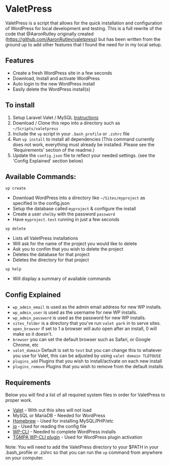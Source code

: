 # ValetPress

ValetPress is a script that allows for the quick installation and configuration of WordPress for local development and testing. This is a full rewrite of the code that @AaronRutley originally created (https://github.com/AaronRutley/valetpress) but has been written from the ground up to add other features that I found the need for in my local setup.

## Features

- Create a fresh WordPress site in a few seconds
- Download, Install and activate WordPress
- Auto login to the new WordPress install
- Easily delete the WordPress install(s)

## To install
1. Setup Laravel Valet / MySQL [Instructions](https://laravel.com/docs/5.6/valet#installation)
2. Download / Clone this repo into a directory such as `~/Scripts/valetpress`
3. Include the `vp` script in your `.bash_profile` or `.zshrc` file
4. Run `vp install` to install all dependencies (This command currently does not work, everything must already be installed. Please see the 'Requirements' section of the readme.)
5. Update the `config.json` file to reflect your needed settings. (see the 'Config Explained' section below)

## Available Commands:

`vp create`

- Download WordPress into a directory like `~/Sites/myproject` as specified in the config.json
- Setup the database called `myproject` & configure the install
- Create a user `shelby` with the password `password`
- Have `myproject.test` running in just a few seconds

`vp delete`

- Lists all ValetPress installations 
- Will ask for the name of the project you would like to delete
- Ask you to confim that you wish to delete the project
- Deletes the database for that project
- Deletes the directory for that project

`vp help`

- Will display a summary of available commands

## Config Explained
 - `wp_admin_email` is used as the admin email address for new WP installs.
 - `wp_admin_user` is used as the username for new WP installs.
 - `wp_admin_password` is used as the password for new WP installs.
 - `sites_folder` is a directory that you've run `valet park` in to serve sites.
 - `open_browser` if set to 1 a browser will auto open after an install, 0 will make so it doesn't.
 - `browser` you can set the default browser such as Safari, or Google Chrome, etc
 - `valet_domain` Default is set to `test` but you can change this to whatever you use for Valet, this can be adjusted by using `valet domain TLDTOUSE`
 - `plugins_add` Plugins that you wish to install/activate on each new install
 - `plugins_remove` Plugins that you wish to remove from the default installs
 
## Requirements

Below you will find a list of all required system files in order for ValetPress to proper work.

- [Valet](https://laravel.com/docs/5.2/valet) - With out this sites will not load
- MySQL or MariaDB - Needed for WordPress
- [Homebrew](https://brew.sh) - Used for installing MySQL/PHP/etc
- [jq](https://stedolan.github.io/jq/) - Used for reading the config file
- [WP-CLI](https://wp-cli.org/) - Needed to complete WordPress installs
- [TGMPA WP-CLI plugin](https://github.com/itspriddle/wp-cli-tgmpa-plugin) - Used for WordPress plugin activation

Note: You will need to add the ValetPress directory to your $PATH in your .bash_profile or .zshrc so that you can run the `vp` command from anywhere on your computer.